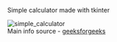 Simple calculator made with tkinter <br />

![simple_calculator](https://user-images.githubusercontent.com/114246903/222584843-3a5bc165-4e1e-43ec-9354-282d3a422995.PNG) <br />
Main info source - [geeksforgeeks](https://www.geeksforgeeks.org/)
